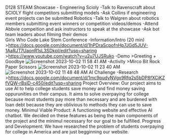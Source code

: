 D128 STEAM Showcase - Engineering
    Scioly
        -Talk to Ravenscraft about SCIOLY flight competitors submitting models
        -Ask Collins if engineering event projects can be submitted
    Robotics
        -Talk to Walgren about robotics members submitting event winners or competition videos/demos
        -Attend Abbvie compeition and ask instructors to speak at the showcase
        -Ask bot team leaders about filming their demos   
Girls Who Code
    Lake Stem Conference
        -Information/Intro (20 min)
            >https://docs.google.com/document/d/1hPDraScpofnHp7JGd5JUV-1AaRJT7UaonR1sL3SDkpI/edit?usp=sharing
            >https://www.youtube.com/watch?v=u2u7UJSRuko
        -Demo
            >Greeting + Goodbye
            ![Screenshot 2023-10-02 11 58 41 AM](https://github.com/aashini-kochar/Advanced-Topics-Project/assets/142924231/58eb86f0-bbaa-4260-9796-d034f3d2ba23)
        -Activity
            >Mirco Bit Rock Paper Scissors
            ![Screenshot 2023-10-02 11 23 40 AM](https://github.com/aashini-kochar/Advanced-Topics-Project/assets/142924231/cd4a5fbc-9e76-451a-8a03-0f1e5a8bef16)            
            ![Screenshot 2023-10-02 11 48 48 AM](https://github.com/aashini-kochar/Advanced-Topics-Project/assets/142924231/9bb33ecd-7126-4fa4-b477-2ffe3fda525b)
    AI Challenge
        -Research
            >https://docs.google.com/document/d/1mc9pudyNVgx9Rfq2s5bDP8fXCiKZfVQW-rBslD-c450/edit?usp=sharing
        Project Overview:
        Our project aims to use AI to help college students save money and find money saving oppurunities on their campus. It aims to solve overpaying for college because most students pay more than necessary and are burdened with loan debt because they are oblivious to methods they can use to save money.
        Minimul Viable Product:
        A functioning website and effective AI chatbot. We decided on these features as being the main components of the project and the minimul necessary for our goal to be fulfilled.
        Progress and Development:
        We have researched the problem of students overpaying for college in America and are just begginning our website.

